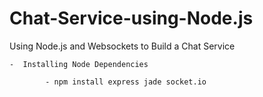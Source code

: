 Chat-Service-using-Node.js
==========================

Using Node.js and Websockets to Build a Chat Service

	-  Installing Node Dependencies 
		
			- npm install express jade socket.io
